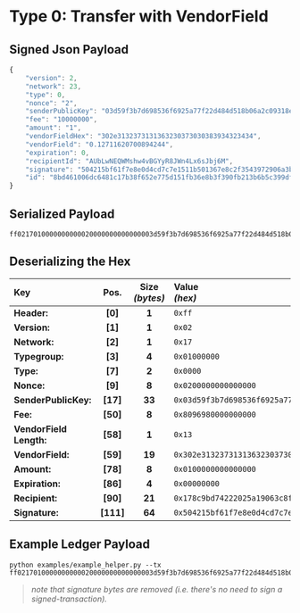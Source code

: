 
# Type 0: Transfer with VendorField

## Signed Json Payload

```javascript
{
	"version": 2,
	"network": 23,
	"type": 0,
	"nonce": "2",
	"senderPublicKey": "03d59f3b7d698536f6925a77f22d484d518b06a2c09318e8e5ff487afcdedefb2c",
	"fee": "10000000",
	"amount": "1",
	"vendorFieldHex": "302e3132373131363230373030383934323434",
	"vendorField": "0.12711620700894244",
	"expiration": 0,
	"recipientId": "AUbLwNEQWMshw4vBGYyR8JWn4Lx6sJbj6M",
	"signature": "504215bf61f7e8e0d4cd7c7e1511b501367e8c2f3543972906a3b80d42cebc3e4ec974f938124661cb65eab93dacba6ba0f5045861ac28fc0287462557ffd99b",
	"id": "8bd461006dc6481c17b38f652e775d151fb36e8b3f390fb213b6b5c399df6c97"
}
```

## Serialized Payload

```shell
ff0217010000000000020000000000000003d59f3b7d698536f6925a77f22d484d518b06a2c09318e8e5ff487afcdedefb2c809698000000000013302e3132373131363230373030383934323434010000000000000000000000178c9bd74222025a19063c8fca8a50c39a891feeca504215bf61f7e8e0d4cd7c7e1511b501367e8c2f3543972906a3b80d42cebc3e4ec974f938124661cb65eab93dacba6ba0f5045861ac28fc0287462557ffd99b
```

## Deserializing the Hex

| Key                       | Pos.      | Size<br>_(bytes)_ | Value<br> _(hex)_     |
| :--                       | :--:      | :---------------: | :----------------     |
| **Header:**               | **[0]**   | **1**             | `0xff`                |
| **Version:**              | **[1]**   | **1**             | `0x02`                |
| **Network:**              | **[2]**   | **1**             | `0x17`                |
| **Typegroup:**            | **[3]**   | **4**             | `0x01000000`          |
| **Type:**                 | **[7]**   | **2**             | `0x0000`              |
| **Nonce:**                | **[9]**   | **8**             | `0x0200000000000000`  |
| **SenderPublicKey:**      | **[17]**  | **33**            | `0x03d59f3b7d698536f6925a77f22d484d518b06a2c09318e8e5ff487afcdedefb2c`    |
| **Fee:**                  | **[50]**  | **8**             | `0x8096980000000000`  |
| **VendorField Length:**   | **[58]**  | **1**             | `0x13`                |
| **VendorField:**          | **[59]**  | **19**            | `0x302e3132373131363230373030383934323434`    |
| **Amount:**               | **[78]**  | **8**             | `0x0100000000000000`  |
| **Expiration:**           | **[86]**  | **4**             | `0x00000000`          |
| **Recipient:**            | **[90]**  | **21**            | `0x178c9bd74222025a19063c8fca8a50c39a891feeca`    |
| **Signature:**            | **[111]** | **64**            | `0x504215bf61f7e8e0d4cd7c7e1511b501367e8c2f3543972906a3b80d42cebc3e4ec974f938124661cb65eab93dacba6ba0f5045861ac28fc0287462557ffd99b`  |

## Example Ledger Payload

```shell
python examples/example_helper.py --tx ff0217010000000000020000000000000003d59f3b7d698536f6925a77f22d484d518b06a2c09318e8e5ff487afcdedefb2c809698000000000013302e3132373131363230373030383934323434010000000000000000000000178c9bd74222025a19063c8fca8a50c39a891feeca
```
> _note that signature bytes are removed (i.e. there's no need to sign a signed-transaction)._
